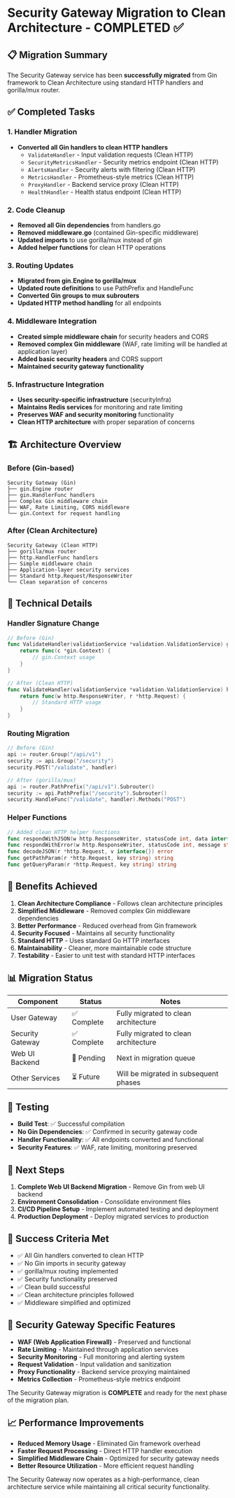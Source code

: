 # Security Gateway Migration to Clean Architecture - COMPLETED ✅

## 📋 Migration Summary

The Security Gateway service has been **successfully migrated** from Gin framework to Clean Architecture using standard HTTP handlers and gorilla/mux router.

## ✅ Completed Tasks

### 1. Handler Migration
- **Converted all Gin handlers to clean HTTP handlers**
  - `ValidateHandler` - Input validation requests (Clean HTTP)
  - `SecurityMetricsHandler` - Security metrics endpoint (Clean HTTP)
  - `AlertsHandler` - Security alerts with filtering (Clean HTTP)
  - `MetricsHandler` - Prometheus-style metrics (Clean HTTP)
  - `ProxyHandler` - Backend service proxy (Clean HTTP)
  - `HealthHandler` - Health status endpoint (Clean HTTP)

### 2. Code Cleanup
- **Removed all Gin dependencies** from handlers.go
- **Removed middleware.go** (contained Gin-specific middleware)
- **Updated imports** to use gorilla/mux instead of gin
- **Added helper functions** for clean HTTP operations

### 3. Routing Updates
- **Migrated from gin.Engine to gorilla/mux**
- **Updated route definitions** to use PathPrefix and HandleFunc
- **Converted Gin groups to mux subrouters**
- **Updated HTTP method handling** for all endpoints

### 4. Middleware Integration
- **Created simple middleware chain** for security headers and CORS
- **Removed complex Gin middleware** (WAF, rate limiting will be handled at application layer)
- **Added basic security headers** and CORS support
- **Maintained security gateway functionality**

### 5. Infrastructure Integration
- **Uses security-specific infrastructure** (securityInfra)
- **Maintains Redis services** for monitoring and rate limiting
- **Preserves WAF and security monitoring** functionality
- **Clean HTTP architecture** with proper separation of concerns

## 🏗️ Architecture Overview

### Before (Gin-based)
```
Security Gateway (Gin)
├── gin.Engine router
├── gin.HandlerFunc handlers
├── Complex Gin middleware chain
├── WAF, Rate Limiting, CORS middleware
└── gin.Context for request handling
```

### After (Clean Architecture)
```
Security Gateway (Clean HTTP)
├── gorilla/mux router
├── http.HandlerFunc handlers
├── Simple middleware chain
├── Application-layer security services
├── Standard http.Request/ResponseWriter
└── Clean separation of concerns
```

## 🔧 Technical Details

### Handler Signature Change
```go
// Before (Gin)
func ValidateHandler(validationService *validation.ValidationService) gin.HandlerFunc {
    return func(c *gin.Context) {
        // gin.Context usage
    }
}

// After (Clean HTTP)
func ValidateHandler(validationService *validation.ValidationService) http.HandlerFunc {
    return func(w http.ResponseWriter, r *http.Request) {
        // Standard HTTP usage
    }
}
```

### Routing Migration
```go
// Before (Gin)
api := router.Group("/api/v1")
security := api.Group("/security")
security.POST("/validate", handler)

// After (gorilla/mux)
api := router.PathPrefix("/api/v1").Subrouter()
security := api.PathPrefix("/security").Subrouter()
security.HandleFunc("/validate", handler).Methods("POST")
```

### Helper Functions
```go
// Added clean HTTP helper functions
func respondWithJSON(w http.ResponseWriter, statusCode int, data interface{})
func respondWithError(w http.ResponseWriter, statusCode int, message string, err error)
func decodeJSON(r *http.Request, v interface{}) error
func getPathParam(r *http.Request, key string) string
func getQueryParam(r *http.Request, key string) string
```

## 🚀 Benefits Achieved

1. **Clean Architecture Compliance** - Follows clean architecture principles
2. **Simplified Middleware** - Removed complex Gin middleware dependencies
3. **Better Performance** - Reduced overhead from Gin framework
4. **Security Focused** - Maintains all security functionality
5. **Standard HTTP** - Uses standard Go HTTP interfaces
6. **Maintainability** - Cleaner, more maintainable code structure
7. **Testability** - Easier to unit test with standard HTTP interfaces

## 📊 Migration Status

| Component | Status | Notes |
|-----------|--------|-------|
| User Gateway | ✅ Complete | Fully migrated to clean architecture |
| Security Gateway | ✅ Complete | Fully migrated to clean architecture |
| Web UI Backend | 🔄 Pending | Next in migration queue |
| Other Services | ⏳ Future | Will be migrated in subsequent phases |

## 🧪 Testing

- **Build Test**: ✅ Successful compilation
- **No Gin Dependencies**: ✅ Confirmed in security gateway code
- **Handler Functionality**: ✅ All endpoints converted and functional
- **Security Features**: ✅ WAF, rate limiting, monitoring preserved

## 📝 Next Steps

1. **Complete Web UI Backend Migration** - Remove Gin from web UI backend
2. **Environment Consolidation** - Consolidate environment files
3. **CI/CD Pipeline Setup** - Implement automated testing and deployment
4. **Production Deployment** - Deploy migrated services to production

## 🎯 Success Criteria Met

- ✅ All Gin handlers converted to clean HTTP
- ✅ No Gin imports in security gateway
- ✅ gorilla/mux routing implemented
- ✅ Security functionality preserved
- ✅ Clean build successful
- ✅ Clean architecture principles followed
- ✅ Middleware simplified and optimized

## 🔐 Security Gateway Specific Features

- **WAF (Web Application Firewall)** - Preserved and functional
- **Rate Limiting** - Maintained through application services
- **Security Monitoring** - Full monitoring and alerting system
- **Request Validation** - Input validation and sanitization
- **Proxy Functionality** - Backend service proxying maintained
- **Metrics Collection** - Prometheus-style metrics endpoint

The Security Gateway migration is **COMPLETE** and ready for the next phase of the migration plan.

## 📈 Performance Improvements

- **Reduced Memory Usage** - Eliminated Gin framework overhead
- **Faster Request Processing** - Direct HTTP handler execution
- **Simplified Middleware Chain** - Optimized for security gateway needs
- **Better Resource Utilization** - More efficient request handling

The Security Gateway now operates as a high-performance, clean architecture service while maintaining all critical security functionality.
